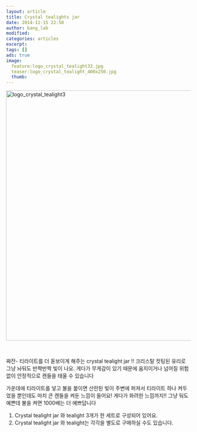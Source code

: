 ```yaml
---
layout: article
title: Crystal tealights jar
date: 2014-11-15 22:50
author: bang_lab
modified:
categories: articles
excerpt: 
tags: []
ads: true
image:
  feature:logo_crystal_tealight32.jpg
  teaser:logo_crystal_tealight_400x250.jpg
  thumb:
---
```


<a href="https://bybanglab.files.wordpress.com/2014/11/logo_crystal_tealight32.jpg"><img class="alignnone size-large wp-image-60" src="https://bybanglab.files.wordpress.com/2014/11/logo_crystal_tealight32.jpg?w=840" alt="logo_crystal_tealight3" width="840" height="682" /></a>

&nbsp;

쨔잔- 티라이트를 더 돋보이게 해주는 crystal tealight jar !!
크리스탈 컷팅된 유리로 그냥 놔둬도 반짝반짝 빛이 나요.
게다가 무게감이 있기 때문에 움지이거나 넘어질 위험 없이 안정적으로 캔들을 태울 수 있습니다 <i class="_4-k1 img sp_CHjQ01Xff48 sx_6db290"></i>

가운데에 티라이트를 넣고 불을 붙이면 산란된 빛이 주변에 퍼져서 티라이트 하나 켜두었을 뿐인데도 마치 큰 캔들을 켜둔 느낌이 들어요! 게다가 화려한 느낌까지!!
그냥 둬도 예쁜데 불을 켜면 1<span class="text_exposed_show">000배는 더 예쁘답니다 <i class="_4-k1 img sp_CHjQ01Xff48 sx_6db290"></i></span>

1. Crystal tealight jar 와 tealight 3개가 한 세트로 구성되어 있어요.
2. Crystal tealight jar 와 tealight는 각각을 별도로 구매하실 수도 있습니다.
